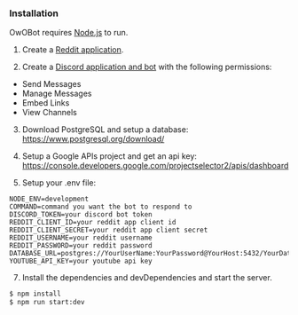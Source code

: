### Installation

OwOBot requires [Node.js](https://nodejs.org/) to run.

1. Create a [Reddit application](https://www.reddit.com/prefs/apps/).

2. Create a [Discord application and bot](https://discordapp.com/developers/applications) with the following permissions:

- Send Messages
- Manage Messages
- Embed Links
- View Channels

3. Download PostgreSQL and setup a database: https://www.postgresql.org/download/

4. Setup a Google APIs project and get an api key: https://console.developers.google.com/projectselector2/apis/dashboard

5. Setup your .env file:

```
NODE_ENV=development
COMMAND=command you want the bot to respond to
DISCORD_TOKEN=your discord bot token
REDDIT_CLIENT_ID=your reddit app client id
REDDIT_CLIENT_SECRET=your reddit app client secret
REDDIT_USERNAME=your reddit username
REDDIT_PASSWORD=your reddit password
DATABASE_URL=postgres://YourUserName:YourPassword@YourHost:5432/YourDatabase
YOUTUBE_API_KEY=your youtube api key
```

7. Install the dependencies and devDependencies and start the server.

```sh
$ npm install
$ npm run start:dev
```
